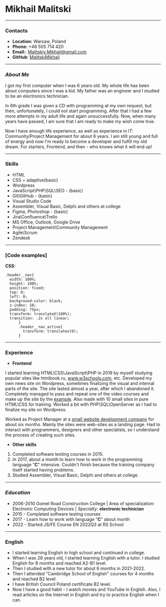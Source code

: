 # Mikhail Malitski
***
### Contacts
* __Location:__ Warsaw, Poland
* __Phone:__ +48 505 714 420
* __Email:__: Malitskiy.Mikhail@gmail.com
* __GitHub__: [MalitskiMikhail](https://github.com/MalitskiMikhail)
***
### ___About Me___
I got my first computer when I was 6 years old. My whole life has been about computers since I was a kid. My father was an engineer and I studied to be an electronics technician. 

In 6th grade I was given a CD with programming at my own request, but then, unfortunately, I could not start programming. After that I had a few more attempts in my adult life and again unsuccessfully. Now, when many years have passed, I am sure that I am ready to make my wish come true. 

Now I have enough life experience, as well as experience in IT: Community/Project Management for about 6 years. I am still young and full of energy and now I'm ready to become a developer and fulfill my old dream. For starters, Frontend, and then - who knows what it will end up! 
***
### __Skills__ 
* HTML
* CSS + adaptive(basic)
* Wordpress
* JavaScript\PHP\SQL\SEO - (basic)
* Git\GitHub - (basic)
* Visual Studio Code
* Assembler, Visual Basic, Delphi and others at сollege
* Figma, Photoshop - (basic)
* Jira\Confluence\Trello
* MS Office, Outlook, Google Drive 
* Project Management\Community Management
* Agile\Scrum
* Zendesk
***
### [__Code examples__]
__CSS:__
```
.header__nav{
  width: 100%;
  height: 100%;
  position: fixed;
  top: 0;
  left: 0;
  background-color: black;
  z-index: 10;
  padding: 75px; 
  transform: translateX(100%);
  transition: .2s all linear;
      } 
      .header__nav_active{
        transform: translatex(0);
      }
```
***
### __Experience__ 
* __Frontend__

I started learning HTML\CSS\JavaScript\PHP in 2019 by myself studying popular sites like htmlbook.ru, www.w3schools.com, etc. Developed my own news site on Wordpress, sometimes finalizing the visual and internal parts of the site. The site lasted almost a year, after which I abandoned it. Completely managed to pass and repeat one of the video courses and make up the site by the [example](https://bit.ly/3T73jEA). Also made with 10 small sites in pure HTML\CSS for training. 
Worked a bit with PHP\SQL\OpenServer as I had to finalize my site on Wordpress.

Worked as Project Manager at a [small website development company](https://leadme.agency/) for about six months. Mainly the sites were web-sites as a landing page. Had to interact with programmers, designers and other specialists, so I understand the process of creating such sites.

* __Other skills__
1. Completed software testing courses in 2015. 
2. In 2017, about a month to learn how to work in the programming language "__C__" intensive. Couldn't finish because the training company itself started having problems. 
3. Studied Assembler, Visual Basic, Delphi and others at сollege.
***
### ___Education___
* 2006-2010 Gomel Road Construction College | Area of specialization: Electronic Computing Devices | _Specialty_: __electronic technician__
* 2015 - Completed software testing courses
* 2017 - Learn how to work with language "__C__" about month
* 2022 - Started JS/FE Course EN 2022Q3 at RS School
***
### __English__
* I started learning English in high school and continued in college.
* When I was 28 years old, I started learning English with a tutor. I studied English for 8 months and reached A2-B1 level. 
* Then I studied with a new tutor for about 6 months in 2021-2022.
* Then I attended "Cambridge School of English" courses for 4 months and reached B2 level.
* I have British Council Poland certificate B2 level. 
* Now I have a good habit - I watch movies and YouTube in English. Also, I read articles on the Internet in English and try to practice English when I can.
